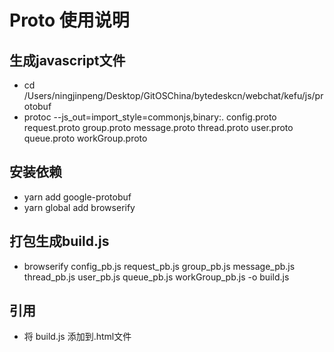 
# Proto 使用说明

## 生成javascript文件

- cd /Users/ningjinpeng/Desktop/GitOSChina/bytedeskcn/webchat/kefu/js/protobuf
- protoc --js_out=import_style=commonjs,binary:. config.proto request.proto group.proto message.proto thread.proto user.proto queue.proto workGroup.proto

## 安装依赖

- yarn add google-protobuf
- yarn global add browserify

## 打包生成build.js

- browserify config_pb.js request_pb.js group_pb.js message_pb.js thread_pb.js user_pb.js queue_pb.js workGroup_pb.js -o build.js

## 引用

- 将 build.js 添加到.html文件

